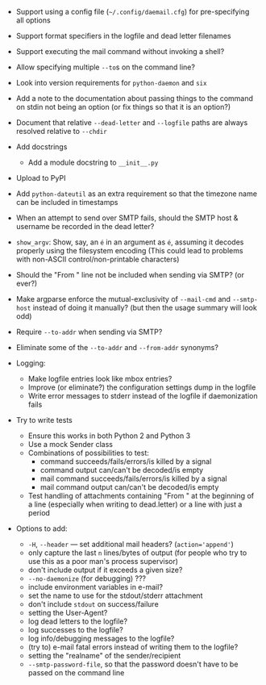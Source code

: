 - Support using a config file (`~/.config/daemail.cfg`) for pre-specifying all
  options
- Support format specifiers in the logfile and dead letter filenames
- Support executing the mail command without invoking a shell?
- Allow specifying multiple `--to`s on the command line?
- Look into version requirements for `python-daemon` and `six`
- Add a note to the documentation about passing things to the command on stdin
  not being an option (or fix things so that it is an option?)
- Document that relative `--dead-letter` and `--logfile` paths are always
  resolved relative to `--chdir`
- Add docstrings
    - Add a module docstring to `__init__.py`
- Upload to PyPI
- Add `python-dateutil` as an extra requirement so that the timezone name can
  be included in timestamps
- When an attempt to send over SMTP fails, should the SMTP host & username be
  recorded in the dead letter?
- `show_argv`: Show, say, an `é` in an argument as `é`, assuming it decodes
  properly using the filesystem encoding (This could lead to problems with
  non-ASCII control/non-printable characters)
- Should the "From " line not be included when sending via SMTP? (or ever?)
- Make argparse enforce the mutual-exclusivity of `--mail-cmd` and
  `--smtp-host` instead of doing it manually?  (but then the usage summary will
  look odd)
- Require `--to-addr` when sending via SMTP?
- Eliminate some of the `--to-addr` and `--from-addr` synonyms?

- Logging:
    - Make logfile entries look like mbox entries?
    - Improve (or eliminate?) the configuration settings dump in the logfile
    - Write error messages to stderr instead of the logfile if daemonization
      fails

- Try to write tests
    - Ensure this works in both Python 2 and Python 3
    - Use a mock Sender class
    - Combinations of possibilities to test:
        - command succeeds/fails/errors/is killed by a signal
        - command output can/can't be decoded/is empty
        - mail command succeeds/fails/errors/is killed by a signal
        - mail command output can/can't be decoded/is empty
    - Test handling of attachments containing "From " at the beginning of a
      line (especially when writing to dead.letter) or a line with just a
      period

- Options to add:
    - `-H`, `--header` — set additional mail headers? (`action='append'`)
    - only capture the last `n` lines/bytes of output (for people who try to
      use this as a poor man's process supervisor)
    - don't include output if it exceeds a given size?
    - `--no-daemonize` (for debugging) ???
    - include environment variables in e-mail?
    - set the name to use for the stdout/stderr attachment
    - don't include `stdout` on success/failure
    - setting the User-Agent?
    - log dead letters to the logfile?
    - log successes to the logfile?
    - log info/debugging messages to the logfile?
    - (try to) e-mail fatal errors instead of writing them to the logfile?
    - setting the "realname" of the sender/recipient
    - `--smtp-password-file`, so that the password doesn't have to be passed on
      the command line
